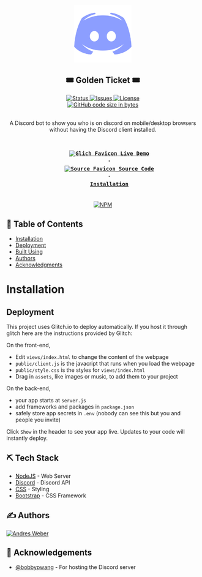<p align="center">
    <img width=150px height=150px src="https://raw.githubusercontent.com/andresmweber/goldenticket/master/docs/discord.png" alt="discord">
</p>

<h2 align="center">🎟️ Golden Ticket 🎟️</h2>

<div align="center">
    <a href="https://github.com/AndresMWeber/goldenticket">
        <img alt="Status" src="https://img.shields.io/badge/status-active-success.svg" />
    </a>
    <a href="https://github.com/AndresMWeber/goldenticket/issues">
        <img alt="Issues" src="https://img.shields.io/github/issues/andresmweber/goldenticket.svg" />
    </a>
    <a href="https://github.com/AndresMWeber/goldenticket/blob/master/LICENSE">
        <img alt="License" src="https://img.shields.io/badge/License-BSD%203--Clause-blue.svg" />
    </a>
    <br />
    <a href=".">
        <img alt="GitHub code size in bytes" src="https://img.shields.io/github/languages/code-size/andresmweber/goldenticket" />
    </a>
</div>
<br>

<p align="center"> A Discord bot to show you who is on discord on mobile/desktop browsers without having the Discord client installed.
    <br> 
</p>

<h3 align="center">
    <code>
    <a href="https://goldenticket.andresmweber.com/"><img width=14px alt="Glich Favicon" src="https://glitch.com/favicon.ico" /> Live Demo</a>
    ·
    <a href="https://glitch.com/edit/#!/goldenticket?previewSize=100&attributionHidden=false&sidebarCollapsed=false&path=README.md&previewFirst=false"><img width=14px alt="Source Favicon" src="https://glitch.com/favicon.ico" /> Source Code</a>
    ·
    <a href="#installation">Installation</a>
    </code>
</h3>

<div align="center">
    <a href="https://www.npmjs.com/package/4dsnake">
        <img alt="NPM" src="https://nodei.co/npm/4dsnake.png?compact=true" />
    </a>
</div>


## 📝 Table of Contents

- [Installation](#installation)
- [Deployment](#deployment)
- [Built Using](#tech)
- [Authors](#authors)
- [Acknowledgments](#acknowledgement)

# Installation

## Deployment

This project uses Glitch.io to deploy automatically.  If you host it through glitch here are the instructions provided by Glitch:

On the front-end,

- Edit `views/index.html` to change the content of the webpage
- `public/client.js` is the javacript that runs when you load the webpage
- `public/style.css` is the styles for `views/index.html`
- Drag in `assets`, like images or music, to add them to your project

On the back-end,

- your app starts at `server.js`
- add frameworks and packages in `package.json`
- safely store app secrets in `.env` (nobody can see this but you and people you invite)

Click `Show` in the header to see your app live. Updates to your code will instantly deploy.

## ⛏️ Tech Stack <a name = "tech"></a>

- [NodeJS](https://www.nodejs.org/) - Web Server
- [Discord](https://discord.com/) - Discord API
- [CSS](https://www.w3.org/Style/CSS//) - Styling
- [Bootstrap](https://www.w3.org/Style/CSS//) - CSS Framework

## ✍️ Authors <a name = "authors"></a>

<a href="https://github.com/andresmweber/">
    <img title="Andres Weber" src="https://github.com/andresmweber.png" height="50px">
</a>

## 🎉 Acknowledgements <a name = "acknowledgement"></a>

- [@bobbypwang](https://github.com/bobbypwang) - For hosting the Discord server

